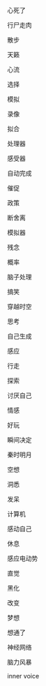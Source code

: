 心死了
 
行尸走肉

散步

天籁

心流

选择

模拟

录像

拟合

处理器

感受器

自动完成

催促

政策

断舍离

模拟器

残念

概率

脑子处理

搞笑

穿越时空

思考

自己生成

感应

行走

探索

讨厌自己

情感

好玩

瞬间决定

秦时明月

空想

洞悉

发呆

计算机

感动自己

休息

感应电动势

直觉

黑化

改变

梦想

想通了

神经网络

脑力风暴

inner voice